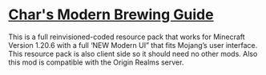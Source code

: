 # [Char's Modern Brewing Guide](https://github.com/CharlatanCad/Char-s-Modern-Brewing-Guide)
This is a full reinvisioned-coded resource pack that works for Minecraft Version 1.20.6 with a full ‘NEW Modern UI” that fits Mojang’s user interface. 
This resource pack is also client side so it should need no other mods. Also this mod is compatible with the Origin Realms server.
